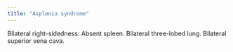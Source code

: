 ```yaml
---
title: "Asplenia syndrome"
---
```

Bilateral right-sidedness: Absent spleen. Bilateral three-lobed lung. Bilateral superior vena cava.

